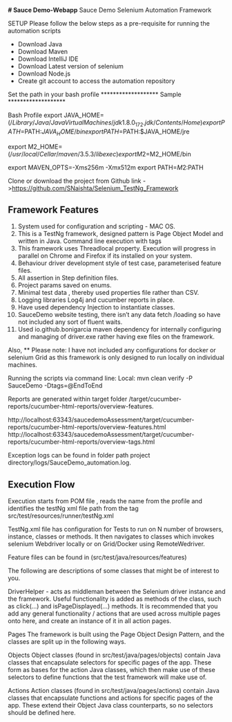 **# Sauce Demo-Webapp**
Sauce Demo Selenium Automation Framework

SETUP
Please follow the below steps as a pre-requisite for running the automation scripts 

- Download Java
- Download Maven
- Download IntelliJ IDE
- Download Latest version of selenium
- Download Node.js
- Create git account to access the automation repository

Set the path in your bash profile
******************* Sample ******************* 

Bash Profile
export JAVA_HOME=$(/Library/Java/JavaVirtualMachines/jdk1.8.0_172.jdk/Contents/Home)
export PATH=$PATH:$JAVA_HOME/bin
export PATH=$PATH:$JAVA_HOME/jre

export M2_HOME=$(/usr/local/Cellar/maven/3.5.3/libexec)
export M2=$M2_HOME/bin

export MAVEN_OPTS=-Xms256m -Xmx512m
export PATH=$M2:$PATH


Clone or download the project from Github link ->https://github.com/SNaishta/Selenium_TestNg_Framework

Framework Features
------------------------------------------------------------------------------------------------------------------
1. System used for configuration and scripting - MAC OS.
2. This is a TestNg framework, designed pattern is Page Object Model and written in Java. Command line execution with tags
3. This framework uses Threadlocal property. Execution will progress in parallel on Chrome and Firefox if its installed on your system.
4. Behaviour driver development style of test case, parameterised feature files.
5. All assertion in Step definition files.
6. Project params saved on enums.
7. Minimal test data , thereby used properties file rather than CSV.
8. Logging libraries Log4j and cucumber reports in place.
9. Have used dependency Injection to instantiate classes.
10. SauceDemo website testing, there isn’t any data fetch /loading so have not included any sort of fluent waits. 
11. Used io.github.bonigarcia maven dependency for internally configuring and managing of driver.exe rather having exe files on the framework.

Also, ** Please note: I have not included any configurations for docker or selenium Grid as this framework is only designed to run locally on individual machines.

Running the scripts via command line:
Local: mvn clean verify -P SauceDemo -Dtags=@EndToEnd

Reports are generated within target folder
/target/cucumber-reports/cucumber-html-reports/overview-features.

http://localhost:63343/saucedemoAssessment/target/cucumber-reports/cucumber-html-reports/overview-features.html
http://localhost:63343/saucedemoAssessment/target/cucumber-reports/cucumber-html-reports/overview-tags.html

Exception logs can be found in folder path
project directory/logs/SauceDemo_automation.log.


**Execution Flow**
---------------------------------------------------------------------------------------------------------------------------------
Execution starts from POM file , reads the name from the profile and identifies the testNg xml file path from the tag
 <suiteXmlFile>src/test/resources/runner/testNg.xml</suiteXmlFile>

TestNg.xml file has configuration for Tests to run on N number of browsers, instance, classes or methods.
It then navigates to classes which invokes selenium Webdriver locally or on Grid/Docker using RemoteWedriver.

Feature files can be found in (src/test/java/resources/features)

The following are descriptions of some classes that might be of interest to you.

DriverHelper - acts as middleman between the Selenium driver instance and the framework. 
Useful functionality is added as methods of the class, such as click(...) and isPageDisplayed(...) methods. 
It is recommended that you add any general functionality / actions that are used across multiple pages onto here, and create an instance of it in all action pages. 


Pages
The framework is built using the Page Object Design Pattern, and the classes are split up in the following ways.

Objects
Object classes (found in src/test/java/pages/objects) contain Java classes that encapsulate selectors for specific pages of the app. These form as bases for the action Java classes, which then make use of these selectors to define functions that the test framework will make use of.

Actions
Action classes (found in src/test/java/pages/actions) contain Java classes that encapsulate functions and actions for specific pages of the app. These extend their Object Java class counterparts, so no selectors should be defined here.
